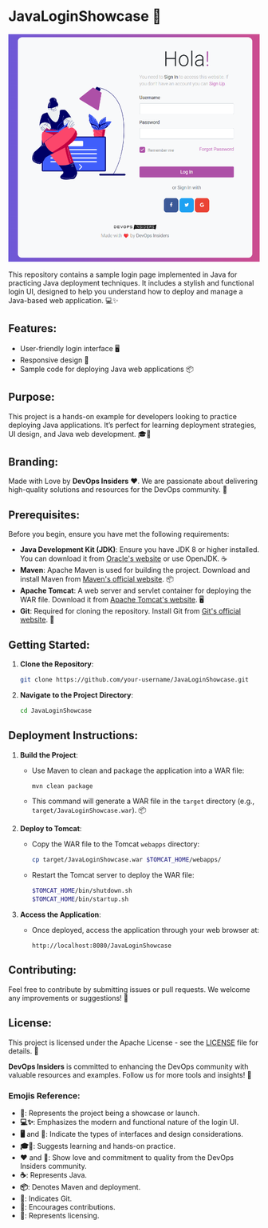 # JavaLoginShowcase 🚀
![alt text](image.png)

This repository contains a sample login page implemented in Java for practicing Java deployment techniques. It includes a stylish and functional login UI, designed to help you understand how to deploy and manage a Java-based web application. 💻✨

## Features:
- User-friendly login interface 🖥️
- Responsive design 📱
- Sample code for deploying Java web applications 📦

## Purpose:
This project is a hands-on example for developers looking to practice deploying Java applications. It’s perfect for learning deployment strategies, UI design, and Java web development. 🎓🔧

## Branding:
Made with Love by **DevOps Insiders** ❤️. We are passionate about delivering high-quality solutions and resources for the DevOps community. 🌟

## Prerequisites:
Before you begin, ensure you have met the following requirements:

- **Java Development Kit (JDK)**: Ensure you have JDK 8 or higher installed. You can download it from [Oracle's website](https://www.oracle.com/java/technologies/javase-jdk11-downloads.html) or use OpenJDK. ☕
- **Maven**: Apache Maven is used for building the project. Download and install Maven from [Maven's official website](https://maven.apache.org/download.cgi). 📦
- **Apache Tomcat**: A web server and servlet container for deploying the WAR file. Download it from [Apache Tomcat's website](https://tomcat.apache.org/download-90.cgi). 🖥️
- **Git**: Required for cloning the repository. Install Git from [Git's official website](https://git-scm.com/downloads). 🧩

## Getting Started:
1. **Clone the Repository**:
   ```bash
   git clone https://github.com/your-username/JavaLoginShowcase.git
   ```
2. **Navigate to the Project Directory**:
   ```bash
   cd JavaLoginShowcase
   ```

## Deployment Instructions:
1. **Build the Project**:
   - Use Maven to clean and package the application into a WAR file:
     ```bash
     mvn clean package
     ```
   - This command will generate a WAR file in the `target` directory (e.g., `target/JavaLoginShowcase.war`). 📦

2. **Deploy to Tomcat**:
   - Copy the WAR file to the Tomcat `webapps` directory:
     ```bash
     cp target/JavaLoginShowcase.war $TOMCAT_HOME/webapps/
     ```
   - Restart the Tomcat server to deploy the WAR file:
     ```bash
     $TOMCAT_HOME/bin/shutdown.sh
     $TOMCAT_HOME/bin/startup.sh
     ```

3. **Access the Application**:
   - Once deployed, access the application through your web browser at:
     ```
     http://localhost:8080/JavaLoginShowcase
     ```

## Contributing:
Feel free to contribute by submitting issues or pull requests. We welcome any improvements or suggestions! 🤝

## License:
This project is licensed under the Apache License - see the [LICENSE](LICENSE) file for details. 📜

**DevOps Insiders** is committed to enhancing the DevOps community with valuable resources and examples. Follow us for more tools and insights! 🌟

### Emojis Reference:
- **🚀**: Represents the project being a showcase or launch.
- **💻✨**: Emphasizes the modern and functional nature of the login UI.
- **🖥️** and **📱**: Indicate the types of interfaces and design considerations.
- **🎓🔧**: Suggests learning and hands-on practice.
- **❤️** and **🌟**: Show love and commitment to quality from the DevOps Insiders community.
- **☕**: Represents Java.
- **📦**: Denotes Maven and deployment.
- **🧩**: Indicates Git.
- **🤝**: Encourages contributions.
- **📜**: Represents licensing.
